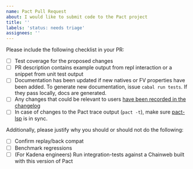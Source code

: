 ```yaml
---
name: Pact Pull Request
about: I would like to submit code to the Pact project
title: ''
labels: 'status: needs triage'
assignees: ''
---
```



Please include the following checklist in your PR:

* [ ] Test coverage for the proposed changes
* [ ] PR description contains example output from repl interaction or a snippet from unit test output
* [ ] Documentation has been updated if new natives or FV properties have been added. To generate new documentation, issue `cabal run tests`. If they pass locally, docs are generated.
* [ ] Any changes that could be relevant to users [have been recorded in the changelog](https://github.com/kadena-io/pact/blob/master/CHANGELOG.md)
* [ ] In case of  changes to the Pact trace output (`pact -t`), make sure [pact-lsp](https://github.com/kadena-io/pact-lsp) is in sync.

Additionally, please justify why you should or should not do the following:

* [ ] Confirm replay/back compat
* [ ] Benchmark regressions
* [ ] (For Kadena engineers) Run integration-tests against a Chainweb built with this version of Pact
